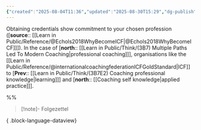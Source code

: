 ```yaml
---
{"created":"2025-08-04T11:36","updated":"2025-08-30T15:29","dg-publish":true,"dg-permalink":"3b7e2a-credentials-commitment","id":"3b7e2a","dg-path":"Think/(3B7E2A) Credentials show commitment.md","permalink":"/3b7e2a-credentials-commitment/","dgPassFrontmatter":true,"noteIcon":"1"}
---
```


Obtaining credentials show commitment to your chosen profession ([**source**:: [[Learn in Public/Reference/@Echols2018WhyBecomeICF\|@Echols2018WhyBecomeICF]]]). In the case of [**north**:: [[Learn in Public/Think/(3B7) Multiple Paths Led To Modern Coaching\|professional coaching]]], organisations like the [[Learn in Public/Reference/@internationalcoachingfederationICFGoldStandard\|ICF]] to [**Prev**:: [[Learn in Public/Think/(3B7E2) Coaching professional knowledge\|learning]]] and [**north**:: [[Coaching self knowledge\|applied practice]]]. 

%% 

> [!note]- Folgezettel
>  
{ .block-language-dataview}
